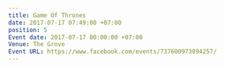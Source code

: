 ```yaml
---
title: Game Of Thrones
date: 2017-07-17 07:49:00 +07:00
position: 5
Event date: 2017-07-17 00:00:00 +07:00
Venue: The Grove
Event URL: https://www.facebook.com/events/737600973094257/
---
```


